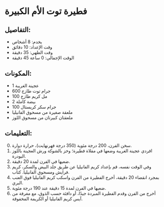 # فطيرة توت الأم الكبيرة

## التفاصيل:
* يخدم: 8 أشخاص
* وقت الإعداد: 10 دقائق
* وقت الطهي: 35 دقيقة
* الوقت الإجمالي: 0 ساعة 45 دقيقة

## المكونات:
* 1 عجينة الغريبة
* 600 جرام توت طازج
* 100 مل كريم طازج
* 2 بيضة كاملة
* 100 جرام سكر كريستال
* ملعقة صغيرة من مسحوق الفانيليا
* ملعقتان كبيرتان من مسحوق اللوز

## التعليمات:
0. سخن الفرن، 200 درجة مئوية (350 درجة فهرنهايت)، حرارة دوارة.
1. افردي عجينة الغريبة وضعها في مقلاة فطيرة؛ وخز بالشوكة ورش العجينة باللوز البودرة.
2. ضعيها في الفرن لمدة 20 دقيقة.
3. وفي الوقت نفسه، قم بإعداد كريم الفانيليا عن طريق جلد البيض والسكر، كريم فرايش ومسحوق الفانيليا. كتاب.
4. بمجرد انقضاء 20 دقيقة، أخرج الفطيرة من الفرن واسكب كريم الفانيليا فوق العنب البري.
5. ضعيها في الفرن لمدة 15 دقيقة عند 190 درجة مئوية.
6. أخرج من الفرن وقدم الفطيرة المبردة جيدًا، أو دافئة حسب الذوق، مع مغرفة من آيس كريم الفانيليا أو الكريمة المخفوقة.

